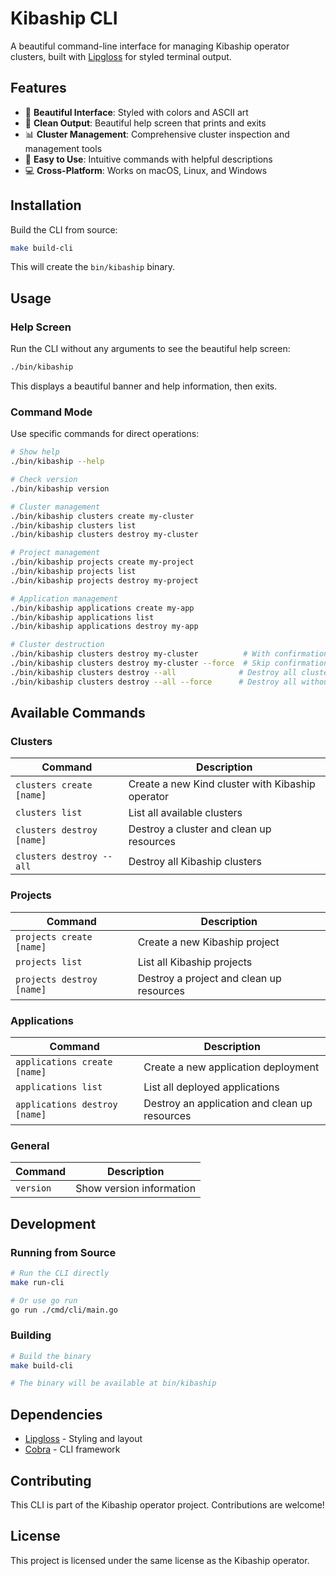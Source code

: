 # Kibaship CLI

A beautiful command-line interface for managing Kibaship operator clusters, built with [Lipgloss](https://github.com/charmbracelet/lipgloss) for styled terminal output.

## Features

- 🎨 **Beautiful Interface**: Styled with colors and ASCII art
- 🚀 **Clean Output**: Beautiful help screen that prints and exits
- 📊 **Cluster Management**: Comprehensive cluster inspection and management tools
- 🔧 **Easy to Use**: Intuitive commands with helpful descriptions
- 💻 **Cross-Platform**: Works on macOS, Linux, and Windows

## Installation

Build the CLI from source:

```bash
make build-cli
```

This will create the `bin/kibaship` binary.

## Usage

### Help Screen

Run the CLI without any arguments to see the beautiful help screen:

```bash
./bin/kibaship
```

This displays a beautiful banner and help information, then exits.

### Command Mode

Use specific commands for direct operations:

```bash
# Show help
./bin/kibaship --help

# Check version
./bin/kibaship version

# Cluster management
./bin/kibaship clusters create my-cluster
./bin/kibaship clusters list
./bin/kibaship clusters destroy my-cluster

# Project management
./bin/kibaship projects create my-project
./bin/kibaship projects list
./bin/kibaship projects destroy my-project

# Application management
./bin/kibaship applications create my-app
./bin/kibaship applications list
./bin/kibaship applications destroy my-app

# Cluster destruction
./bin/kibaship clusters destroy my-cluster          # With confirmation
./bin/kibaship clusters destroy my-cluster --force  # Skip confirmation
./bin/kibaship clusters destroy --all              # Destroy all clusters
./bin/kibaship clusters destroy --all --force      # Destroy all without confirmation
```

## Available Commands

### Clusters
| Command | Description |
|---------|-------------|
| `clusters create [name]` | Create a new Kind cluster with Kibaship operator |
| `clusters list` | List all available clusters |
| `clusters destroy [name]` | Destroy a cluster and clean up resources |
| `clusters destroy --all` | Destroy all Kibaship clusters |

### Projects
| Command | Description |
|---------|-------------|
| `projects create [name]` | Create a new Kibaship project |
| `projects list` | List all Kibaship projects |
| `projects destroy [name]` | Destroy a project and clean up resources |

### Applications
| Command | Description |
|---------|-------------|
| `applications create [name]` | Create a new application deployment |
| `applications list` | List all deployed applications |
| `applications destroy [name]` | Destroy an application and clean up resources |

### General
| Command | Description |
|---------|-------------|
| `version` | Show version information |

## Development

### Running from Source

```bash
# Run the CLI directly
make run-cli

# Or use go run
go run ./cmd/cli/main.go
```

### Building

```bash
# Build the binary
make build-cli

# The binary will be available at bin/kibaship
```

## Dependencies

- [Lipgloss](https://github.com/charmbracelet/lipgloss) - Styling and layout
- [Cobra](https://github.com/spf13/cobra) - CLI framework

## Contributing

This CLI is part of the Kibaship operator project. Contributions are welcome!

## License

This project is licensed under the same license as the Kibaship operator.
